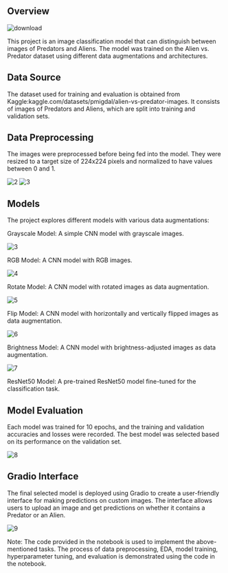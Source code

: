 
## Overview


![download](<img src="https://github.com/michalakatarzyna/Alien-vs-Predator/assets/101282499/0e9fe856-9bc3-4c2e-8f82-f41e6ec1d8ca" alt="Alien vs. Predator" style="display: block; margin: 0 auto;">)

This project is an image classification model that can distinguish between images of Predators and Aliens. The model was trained on the Alien vs. Predator dataset using different data augmentations and architectures.


## Data Source

The dataset used for training and evaluation is obtained from Kaggle:kaggle.com/datasets/pmigdal/alien-vs-predator-images. It consists of images of Predators and Aliens, which are split into training and validation sets.

## Data Preprocessing



The images were preprocessed before being fed into the model. They were resized to a target size of 224x224 pixels and normalized to have values between 0 and 1.


![2](https://github.com/michalakatarzyna/Alien-vs-Predator/assets/101282499/5d1b88a4-7189-463f-aff5-67c68078377e)
![3](https://github.com/michalakatarzyna/Alien-vs-Predator/assets/101282499/2deb4827-03c4-41e9-b68b-f2999cda300f)


## Models
The project explores different models with various data augmentations:

Grayscale Model: A simple CNN model with grayscale images.


![3](https://github.com/michalakatarzyna/Alien-vs-Predator/assets/101282499/66203599-fd93-4dd6-a946-28b6315c5aed)




RGB Model: A CNN model with RGB images.


![4](https://github.com/michalakatarzyna/Alien-vs-Predator/assets/101282499/74562f07-9a89-4807-ad90-7d63a2018008)




Rotate Model: A CNN model with rotated images as data augmentation.


![5](https://github.com/michalakatarzyna/Alien-vs-Predator/assets/101282499/436491a2-14c1-4707-a3e4-21cf7bb5f071)




Flip Model: A CNN model with horizontally and vertically flipped images as data augmentation.


![6](https://github.com/michalakatarzyna/Alien-vs-Predator/assets/101282499/ee6f6b84-0920-4636-bd02-97513bdb4e23)



Brightness Model: A CNN model with brightness-adjusted images as data augmentation.


![7](https://github.com/michalakatarzyna/Alien-vs-Predator/assets/101282499/4304ad4e-c91c-485f-a821-a8369ff9f942)




ResNet50 Model: A pre-trained ResNet50 model fine-tuned for the classification task.

## Model Evaluation
Each model was trained for 10 epochs, and the training and validation accuracies and losses were recorded. The best model was selected based on its performance on the validation set.


![8](https://github.com/michalakatarzyna/Alien-vs-Predator/assets/101282499/8aac5151-096f-4cd2-82c3-f66d12d5b798)


## Gradio Interface
The final selected model is deployed using Gradio to create a user-friendly interface for making predictions on custom images. The interface allows users to upload an image and get predictions on whether it contains a Predator or an Alien.


![9](ce1f6ee80e41a388cf.gradio.live)



Note: The code provided in the notebook is used to implement the above-mentioned tasks. The process of data preprocessing, EDA, model training, hyperparameter tuning, and evaluation is demonstrated using the code in the notebook.
